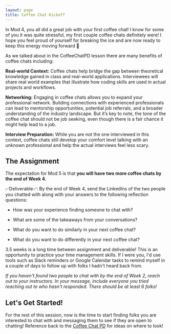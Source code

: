 ```yaml
---
layout: page
title: Coffee Chat Kickoff
---
```


In Mod 4, you all did a great job with your first coffee chat! I know for some of you it was quite stressful, my first couple coffee chats definitely were! I hope you feel proud of yourself for breaking the ice and are now ready to keep this energy moving forward 🚀

As we talked about in the CoffeeChatPD lesson there are many benefits of coffee chats including:

**Real-world Context:** Coffee chats help bridge the gap between theoretical knowledge gained in class and real-world applications. Interviewees will share real world examples that illustrate how coding skills are used in actual projects and workflows.

**Networking:** Engaging in coffee chats allows you to expand your professional network. Building connections with experienced professionals can lead to mentorship opportunities, potential job referrals, and a broader understanding of the industry landscape. But it’s key to note, the tone of the coffee chat should not be job seeking, even though there is a fair chance it might help lead to a job.

**Interview Preparation:** While you are not the one interviewed in this context, coffee chats still develop your comfort level talking with an unknown professional and help the actual interviews feel less scary.

## The Assignment

The expectation for Mod 5 is that **you will have two more coffee chats by the end of Week 4**. 

✅Deliverable✅: By the end of Week 4, send the LinkedIns of the two people you chatted with along with your answers to the following reflection questions:

* How was your experience finding someone to chat with?

* What are some of the takeaways from your conversations?

* What do you want to do similarly in your next coffee chat?

* What do you want to do differently in your next coffee chat?

3.5 weeks is a long time between assignment and deliverable! This is an opportunity to practice your time management skills. If I were you, I'd use tools such as Slack reminders or Google Calendar tasks to remind myself in a couple of days to follow up with folks I hadn't heard back from.

*If you haven't found two people to chat with by the end of Week 2, reach out to your instructors. In your message, include everyone you tried reaching out to who hasn't responded. There should be at least 6 folks!*

## Let's Get Started!

For the rest of this session, now is the time to start finding folks you are interested to chat with and messaging them to see if they are open to chatting! Reference back to the [Coffee Chat PD](https://launch.turing.edu/module4/lessons/Week3/CoffeeChatPD) for ideas on where to look!